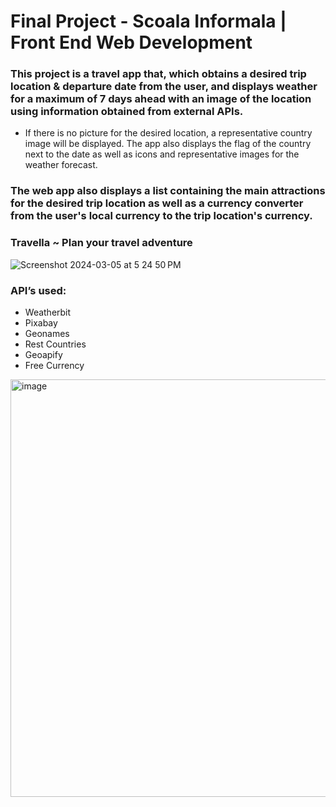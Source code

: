 # Final Project - Scoala Informala | Front End Web Development

### This project is a travel app that, which obtains a desired trip location & departure date from the user, and displays weather for a maximum of 7 days ahead with an image of the location using information obtained from external APIs.

* If there is no picture for the desired location, a representative country image will be displayed. The app also displays the flag of the country next to the date as well as icons and representative images for the weather forecast. 

### The web app also displays a list containing the main attractions for the desired trip location as well as a currency converter from the user's local currency to the trip location's currency.

### Travella ~ Plan your travel adventure 
![Screenshot 2024-03-05 at 5 24 50 PM](https://github.com/dianarrugea/final_project_sc_inf/assets/64359516/349c4d78-5e89-45eb-8abf-729258245080)

### API’s used:
* Weatherbit
* Pixabay
* Geonames
* Rest Countries
* Geoapify
* Free Currency

<img width="668" alt="image" src="https://github.com/dianarrugea/final_project_sc_inf/assets/64359516/d28ba8db-b9ff-4033-bcc6-07bd5b0b042f">
